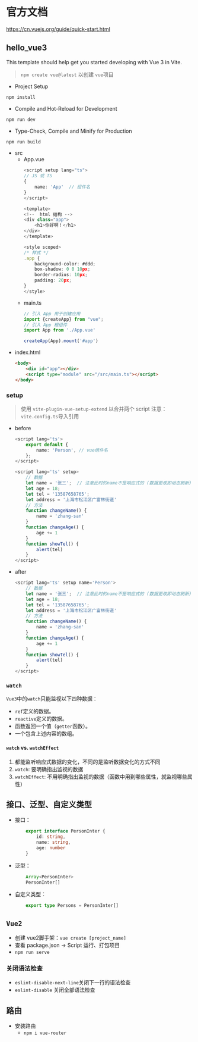# 官方文档
https://cn.vuejs.org/guide/quick-start.html
## hello_vue3
This template should help get you started developing with Vue 3 in Vite.
> `npm create vue@latest` 以创建 `vue`项目
- Project Setup
```sh
npm install
```
- Compile and Hot-Reload for Development
```sh
npm run dev
```
- Type-Check, Compile and Minify for Production
```sh
npm run build
```
- src
  - App.vue
    ```Typescript
    <script setup lang="ts">
    // JS 或 TS
    {
        name: 'App'  // 组件名
    }
    </script>

    <template>
    <!--  html 结构 -->
    <div class="app">
        <h1>你好啊！</h1>
    </div>
    </template>

    <style scoped>
    /* 样式 */
    .app {
        background-color: #ddd;
        box-shadow: 0 0 10px;
        border-radius: 10px;
        padding: 20px;
    }
    </style>
    ```
  - main.ts
    ```Typescript
    // 引入 App 用于创建应用
    import {createApp} from "vue";
    // 引入 App 根组件
    import App from './App.vue'

    createApp(App).mount('#app')
    ```
- index.html
    ```HTML
    <body>
        <div id="app"></div>
        <script type="module" src="/src/main.ts"></script>
    </body>
    ```
### setup
> 使用 `vite-plugin-vue-setup-extend` 以合并两个 script
> 注意：`vite.config.ts`导入引用
- before
    ``` Typescript
    <script lang='ts'>
        export default {
            name: 'Person', // vue组件名
        };
    </script>

    <script lang='ts' setup>
        // 数据
        let name = '张三';  // 注意此时的name不是响应式的 (数据更改即动态刷新)
        let age = 18;
        let tel = '13587658765';
        let address = '上海市松江区广富林街道'
        // 方法
        function changeName() {
            name = 'zhang-san'
        }
        function changeAge() {
            age += 1
        }
        function showTel() {
            alert(tel)
        }
    </script>
    ```
- after
    ```Typescript
    <script lang='ts' setup name='Person'>
        // 数据
        let name = '张三';  // 注意此时的name不是响应式的 (数据更改即动态刷新)
        let age = 18;
        let tel = '13587658765';
        let address = '上海市松江区广富林街道'
        // 方法
        function changeName() {
            name = 'zhang-san'
        }
        function changeAge() {
            age += 1
        }
        function showTel() {
            alert(tel)
        }
    </script>
    ```
### `watch`
`Vue3`中的`watch`只能监视以下四种数据：
- `ref`定义的数据。
- `reactive`定义的数据。
- 函数返回一个值（`getter`函数）。
- 一个包含上述内容的数组。
#### `watch` vs. `watchEffect`
1. 都能监听响应式数据的变化，不同的是监听数据变化的方式不同
2. `watch`: 要明确指出监视的数据
3. `watchEffect`: 不用明确指出监视的数据（函数中用到哪些属性，就监视哪些属性）
## 接口、泛型、自定义类型
- 接口：
    ```TypeScript
        export interface PersonInter {
            id: string,
            name: string,
            age: number
        }
    ```
- 泛型：
    ```TypeScript
        Array<PersonInter>
        PersonInter[]
    ```
- 自定义类型：
    ```TypeScript
        export type Persons = PersonInter[]
    ```
## `Vue2`
- 创建 vue2脚手架：`vue create [project_name]`
- 查看 package.json -> Script 运行、打包项目
- `npm run serve`
### 关闭语法检查
  - `eslint-disable-next-line`关闭下一行的语法检查
  - `eslint-disable` 关闭全部语法检查
## 路由
- 安装路由
  - `npm i vue-router`